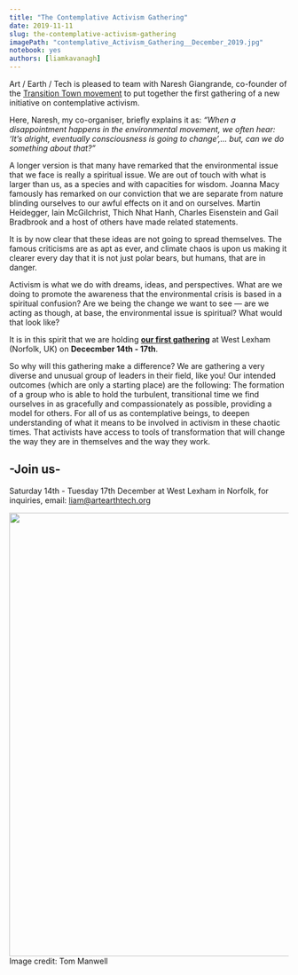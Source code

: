 ```yaml
---
title: "The Contemplative Activism Gathering"
date: 2019-11-11
slug: the-contemplative-activism-gathering
imagePath: "contemplative_Activism_Gathering__December_2019.jpg"
notebook: yes
authors: [liamkavanagh]
---
```


Art / Earth / Tech is pleased to team with Naresh Giangrande, co-founder of the [Transition Town movement](https://transitionnetwork.org) to put together the first gathering of a new initiative on contemplative activism. 

Here, Naresh, my co-organiser, briefly explains it as: 
_“When a disappointment happens in the environmental movement, we often hear: ‘It’s alright, eventually consciousness is going to change’,… but, can we do something about that?”_

A longer version is that many have remarked that the environmental issue that we face is really a spiritual issue. We are out of touch with what is larger than us, as a species and with capacities for wisdom. Joanna Macy famously has remarked on our conviction that we are separate from nature blinding ourselves to our awful effects on it and on ourselves. Martin Heidegger, Iain McGilchrist, Thich Nhat Hanh, Charles Eisenstein and Gail Bradbrook and a host of others have made related statements. 

It is by now clear that these ideas are not going to spread themselves. The famous criticisms are as apt as ever, and climate chaos is upon us making it clearer every day that it is not just polar bears, but humans, that are in danger.

Activism is what we do with dreams, ideas, and perspectives. What are we doing to promote the awareness that the environmental crisis is based in a spiritual confusion? Are we being the change we want to see — are we acting as though, at base, the environmental issue is spiritual? What would that look like?

It is in this spirit that we are holding **[our first gathering](https://ti.to/art-earth-tech/contemplative-activism-gathering)** at West Lexham (Norfolk, UK) on **Dececmber 14th - 17th**.

So why will this gathering make a difference? We are gathering a very diverse and unusual group of leaders in their field, like you! Our intended outcomes (which are only a starting place) are the following:
The formation of a group who is able to hold the turbulent, transitional time we find ourselves in as gracefully and compassionately as possible, providing a model for others.
For all of us as contemplative beings, to deepen understanding of what it means to be involved in activism in these chaotic times.
That activists have access to tools of transformation that will change the way they are in themselves and the way they work. 

## -Join us- 
Saturday 14th - Tuesday 17th December at West Lexham in Norfolk, for inquiries, email: liam@artearthtech.org

<img src="/images/contemplative_Activism_Gathering__December_2019.jpg" width="800">
Image credit: Tom Manwell



